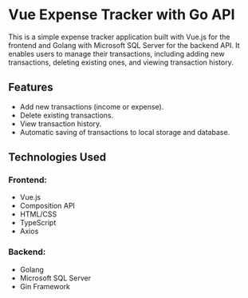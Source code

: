 # Vue Expense Tracker with Go API

This is a simple expense tracker application built with Vue.js for the frontend and Golang with Microsoft SQL Server for the backend API. It enables users to manage their transactions, including adding new transactions, deleting existing ones, and viewing transaction history.

## Features

-  Add new transactions (income or expense).
-  Delete existing transactions.
-  View transaction history.
-  Automatic saving of transactions to local storage and database.

## Technologies Used

### Frontend:

-  Vue.js
-  Composition API
-  HTML/CSS
-  TypeScript
-  Axios

### Backend:

-  Golang
-  Microsoft SQL Server
-  Gin Framework

